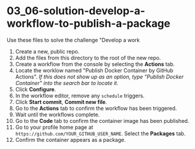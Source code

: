 # 03_06-solution-develop-a-workflow-to-publish-a-package
Use these files to solve the challenge "Develop a work

1. Create a new, public repo.
1. Add the files from this directory to the root of the new repo.
1. Create a workflow from the console by selecting the **Actions** tab.
1. Locate the worklow named "Publish Docker Container by GitHub Actions". _If this does not show up as an option, type "Publish Docker Container" into the search bar to locate it._
1. Click **Configure**.
1. In the workflow editor, remove any `schedule` triggers.
1. Click **Start commit**, **Commit new file**.
1. Go to the **Actions** tab to confirm the workflow has been triggered.
1. Wait until the workflows complete.
1. Go to the **Code** tab to confirm the container image has been published.
1. Go to your profile home page at `https://github.com/YOUR_GITHUB_USER_NAME`.  Select the **Packages** tab.
1. Confirm the container appears as a package.

